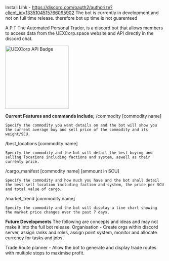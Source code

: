 Install Link - https://discord.com/oauth2/authorize?client_id=1335104515766095902
The bot is currently in development and not on full time release. therefore bot up time is not guarenteed 

A.P.T The Automated Personal Trader, is a discord bot that allows members to access data from the UEXCorp.space website and API directly in the discord chat.

<a href="https://uexcorp.space/">
    <img src="https://uexcorp.space/img/api/uex-api-badge-powered.png" alt="UEXCorp API Badge" width="200">
</a>

**Current Features and commands include;**
/commodity [commodity name] 

    Specify the commodity you want details on and the bot will show you the current average buy and sell price of the commodity and its weight/SCU.
    
/best_locations [commodity name]

    Specify the commodity and the bot will detail the best buying and selling locations including factions and system, aswell as their currenty price.
    
/cargo_manifest [commodity name] [ammount in SCU]

    Specify the commodity and how much you have and the bot shall detail the best sell location including faction and system, the price per SCU and total value of cargo.
    
/market_trend [commodity name]

    Specify the commodity and the bot will display a line chart showing the market price changes over the past 7 days.

**Future Developments**
The following are concepts and ideas and may not make it into the full bot release.
Organisation - Create orgs within discord server, assign ranks and roles, assign point system, monitor and allocate currency for tasks and jobs.

Trade Route planner - Allow the bot to generate and display trade routes with multiple stops to maximise profit.
